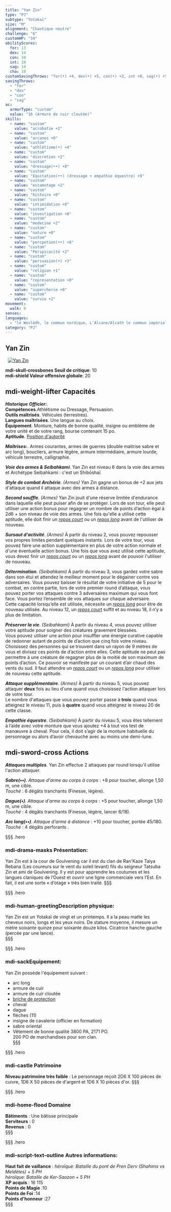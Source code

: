 ```yaml
---
title: "Yan Zin"
type: "PJ"
subtype: "Yotakaï"
size: "M"
alignment: "Chaotique neutre"
challenge: "6"
customHP: "34"
abilityScores:
  for: 13
  dex: 14
  con: 10
  int: 10
  sag: 14
  cha: 10
customSavingThrows: "for(•) +4, dex(•) +5, con(•) +3, int +0, sag(•) +5, cha +0"
savingThrows:
  - "for"
  - "dex"
  - "con"
  - "sag"
ac:
  armorType: "custom"
  value: "16 (Armure de cuir cloutée)"
skills:
  - name: "custom"
    value: "acrobatie +2"
  - name: "custom"
    value: "arcanes +0"
  - name: "custom"
    value: "athlétisme(•) +4"
  - name: "custom"
    value: "discretion +2"
  - name: "custom"
    value: "dressage(••) +8"
  - name: "custom"
    value: "Equitation(••) (dressage + empathie équestre) +9"
  - name: "custom"
    value: "escamotage +2"
  - name: "custom"
    value: "histoire +0"
  - name: "custom"
    value: "intimidation +0"
  - name: "custom"
    value: "investigation +0"
  - name: "custom"
    value: "medecine +2"
  - name: "custom"
    value: "nature +0"
  - name: "custom"
    value: "percpetion(••) +8"
  - name: "custom"
    value: "Perspicacité +2"
  - name: "custom"
    value: "persuasion(•) +3"
  - name: "custom"
    value: "religion +1"
  - name: "custom"
    value: "representation +0"
  - name: "custom"
    value: "supercherie +0"
  - name: "custom"
    value: "survie +2"
movement:
  walk: 9
senses:
languages:
  - "le Weslèdh, le commun nordique, L'Alcane/Alcath le commun impérial, le Minghour/Mingath le commun oriental, le Yotaï/Tohaï la langue des Yotakaï, le Yoth un dialecte Yotakaï "
category: "PJ"
---
```

## Yan Zin
&nbsp;
[![Yan Zin](https://www.douaratil.fr/illustrations/pj/yanzinm.png)](https://www.douaratil.fr/illustrations/pj/yanzin.jpg)  

**<v-icon>mdi-skull-crossbones</v-icon>  Seuil de critique**: 10             
**<v-icon>mdi-shield</v-icon>  Valeur offensive globale**: 20      
## <v-icon>mdi-weight-lifter</v-icon>  Capacités
_**Historique Officier:**_.  
**Compétences**.Athlétisme ou Dressage, Persuasion.  
**Outils maîtrisés**. Véhicules (terrestres).  
**Langues maîtrisées**. Une langue au choix.  
**Équipement**. Monture, habits de bonne qualité, insigne ou emblème de votre unité et de votre rang, bourse contenant 15 po.  
**Aptitude**. [Position d'autorité](/personnalite-et-historique/#position-d'autorite)  

_**Maîtrises:**_. Armes courantes, armes de guerres (double maitrise sabre et arc long), boucliers, armure légère, armure intermédiaire, armure lourde, véhicule terrestre, calligraphie.

_**Voie des armes & Seibahkami**_. Yan Zin est niveau 6 dans la voie des armes et Archétype Seibahkami : c'est un Shibōshaï.

_**Style de combat Archérie**_. *(Armes)* Yan Zin gagne un bonus de +2 aux jets d'attaque quand il attaque avec des armes à distance.

_**Second souffle**_. *(Armes)* Yan Zin jouit d'une réserve limitée d'endurance dans laquelle elle peut puiser afin de se protéger. Lors de son tour, elle peut utiliser une action bonus pour regagner un nombre de points d’action égal à 2d6 + son niveau de voie des armes. Une fois qu'elle a utilisé cette aptitude, elle doit finir un [_repos court_](/gerer-la-sante-du-personnage/#repos-court) ou un [_repos long_](/gerer-la-sante-du-personnage/#repos-long) avant de l'utiliser de nouveau.

_**Sursaut d'activité**_. *(Armes)* À partir du niveau 2, vous pouvez repousser vos propres limites pendant quelques instants. Lors de votre tour, vous pouvez faire une action supplémentaire en plus de votre action normale et d'une éventuelle action bonus. Une fois que vous avez utilisé cette aptitude, vous devez finir un [_repos court_](/gerer-la-sante-du-personnage/#repos-court) ou un [_repos long_](/gerer-la-sante-du-personnage/#repos-long) avant de pouvoir l'utiliser de nouveau.  

_**Détermination**_. *(Seibahkami)* À partir du niveau 3, vous gardez votre sabre dans son étui et attendez le meilleur moment pour le dégainer contre vos adversaires. Vous pouvez baisser le résultat de votre initiative de 5 pour le combat, en contre partie, lors de votre premier round d’attaque, vous pouvez porter vos attaques contre 3 adversaires maximum qui vous font face. Vous portez l’ensemble de vos attaques sur chaque adversaire.   
Cette capacité lorsqu’elle est utilisée, nécessite un [_repos long_](/gerer-la-sante-du-personnage/#repos-long) pour être de nouveau utilisée. Au niveau 12, un [_repos court_](/gerer-la-sante-du-personnage/#repos-court) suffit et au niveau 18, il n’y a plus de limitation.     

_**Préserver la vie**_. *(Seibahkami)* À partir du niveau 4, vous pouvez utiliser votre aptitude pour soigner des créatures gravement blessées.  
Vous pouvez utiliser une action pour insuffler une énergie curative capable de redonner autant de points de d’action que cinq fois votre niveau. Choisissez des personnes qui se trouvent dans un rayon de 9 mètres de vous et divisez ces points de d’action entre elles. Cette aptitude ne peut pas permettre à une créature de regagner plus de la moitié de son maximum de points d’action. Ce pouvoir se manifeste par un courant d’air chaud des vents du sud. Il faut attendre un [_repos court_](/gerer-la-sante-du-personnage/#repos-court) ou un [_repos long_](/gerer-la-sante-du-personnage/#repos-long) pour utiliser de nouveau cette aptitude.  

_**Attaque supplémentaire**_. *(Armes)* À partir du niveau 5, vous pouvez attaquer **deux** fois au lieu d'une quand vous choisissez l'action attaquer lors de votre tour.   
Le nombre d'attaques que vous pouvez porter passe à **trois** quand vous atteignez le niveau 11, puis à **quatre** quand vous atteignez le niveau 20 de cette classe.   

_**Empathie équestre**_. *(Seibahkami)* À partir du niveau 5, vous êtes tellement à l’aide avec votre monture que vous ajoutez +4 à tout vos test de manœuvre à cheval. Pour cela, il doit s’agir de la monture habituelle du personnage ou alors d’avoir chevauché avec au moins une demi-lune.  


## <v-icon>mdi-sword-cross</v-icon> Actions

_**Attaques multiples**_. Yan Zin effectue 2 attaques par round lorsqu'il utilise l'action attaquer.

_**Sabre(••)**_. _Attaque d'arme au corps à corps_ : +8 pour toucher, allonge 1,50 m, une cible.  
_Touché_ : 6 dégâts tranchants (Finesse, légère).

_**Dague(•)**_. _Attaque d'arme au corps à corps_ : +5 pour toucher, allonge 1,50 m, une cible.  
_Touché_ : 4 dégâts tranchants (Finesse, légère, lancer 6/18).

_**Arc long(••)**_. _Attaque d'arme à distance_ : +10 pour toucher, portée 45/180.  
_Touché_ : 4 dégâts perforants .

§§§ .hero
### <v-icon>mdi-drama-masks</v-icon> Présentation:  
Yan Zin est à la cour de Goulvening car il est du clan de Ran'Kaze Taiya Rebana (Les coureurs sur le vent du soleil levant) fils du seigneur Tatsuba Zin et ami de Goulvening. Il y est pour apprendre les coutumes et les langues claniques de l’Ouest et ouvrir une ligne commerciale vers l’Est. En fait, il est une sorte « d’otage » très bien traité.
§§§

§§§ .hero
### <v-icon>mdi-human-greeting</v-icon>Description physique:  
Yan Zin est un Yotakaï de vingt et un printemps. Il a la peau matte les cheveux noirs, longs et les yeux noirs. De stature moyenne, il mesure un mètre soixante quinze pour soixante douze kilos. Cicatrice hanche gauche (percée par une lance).   
§§§

§§§ .hero
### <v-icon>mdi-sack</v-icon>Equipement:  
Yan Zin possède l'équipement suivant :
- arc long
- armure de cuir
- armure de cuir cloutée   
- [briche de protection](/liste-objets-magiques/broche-de-protection)
- cheval
- dague
- flèches (11)
- insigne de cavalerie (officier en formation)
- sabre oriental
- Vêtement de bonne qualité
3800 PA, 2171 PO.    
200 PO de marchandises pour son clan.  
§§§

§§§ .hero
### <v-icon>mdi-castle</v-icon> Patrimoine  
**Niveau patrimoine très faible** : Le personnage reçoit 2D6 X 100 pièces de cuivre, 1D6 X 50 pièces de d'argent et 1D6 X 10 pièces d'or.
§§§

§§§ .hero
### <v-icon>mdi-home-flood</v-icon> Domaine
**Bâtiments** : Une bâtisse principale    
**Serviteurs** : 0    
**Revenus** : 0    
§§§

§§§ .hero
### <v-icon>mdi-script-text-outline</v-icon> Autres informations:  
**Haut fait de vaillance** : *héroïque: Bataille du pont de Pren Derv (Shahims vs Meldètes)  + 5 PH*  
 *héroïque: Bataille de Ker-Saozon + 5 PH*  
**XP acquis** : 16 115        
**Points de Magie** :10  
**Points de Foi** :14        
**Points d'honneur** :27     
§§§
